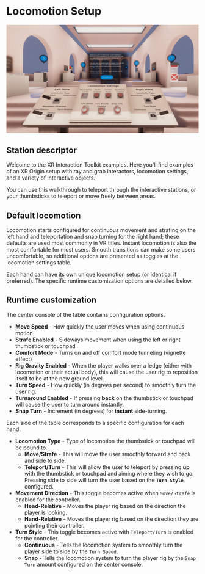 # Locomotion Setup

![Grab interactables being used for a watering can](Images/Station-01-LocomotionSettings.jpg)

## Station descriptor

Welcome to the XR Interaction Toolkit examples. Here you'll find examples of an XR Origin setup with ray and grab interactors, locomotion settings, and a variety of interactive objects.

You can use this walkthrough to teleport through the interactive stations, or your thumbsticks to teleport or move freely between areas.

## Default locomotion

Locomotion starts configured for continuous movement and strafing on the left hand and teleportation and snap turning for the right hand; these defaults are used most commonly in VR titles. Instant locomotion is also the most comfortable for most users. Smooth transitions can make some users uncomfortable, so additional options are presented as toggles at the locomotion settings table.

Each hand can have its own unique locomotion setup (or identical if preferred). The specific runtime customization options are detailed below.

## Runtime customization

The center console of the table contains configuration options.
* **Move Speed** - How quickly the user moves when using continuous motion
* **Strafe Enabled** - Sideways movement when using the left or right thumbstick or touchpad
* **Comfort Mode** - Turns on and off comfort mode tunneling (vignette effect)
* **Rig Gravity Enabled** - When the player walks over a ledge (either with locomotion or their actual body), this will cause the user rig to reposition itself to be at the new ground level.
* **Turn Speed** - How quickly (in degrees per second) to smoothly turn the user rig.
* **Turnaround Enabled** - If pressing **back** on the thumbstick or touchpad will cause the user to turn around instantly.
* **Snap Turn** - Increment (in degrees) for **instant** side-turning.

Each side of the table corresponds to a specific configuration for each hand.
* **Locomotion Type** - Type of locomotion the thumbstick or touchpad will be bound to.
   * **Move/Strafe** - This will move the user smoothly forward and back and side to side.
   * **Teleport/Turn** - This will allow the user to teleport by pressing **up** with the thumbstick or touchpad and aiming where they wish to go. Pressing side to side will turn the user based on the **`Turn Style`** configured.
* **Movement Direction** - This toggle becomes active when `Move/Strafe` is enabled for the controller.
   * **Head-Relative** - Moves the player rig based on the direction the player is looking.
   * **Hand-Relative** - Moves the player rig based on the direction they are pointing their controller.
* **Turn Style** - This toggle becomes active with `Teleport/Turn` is enabled for the controller.
   * **Continuous** - Tells the locomotion system to smoothly turn the player side to side by the `Turn Speed`.
   * **Snap** - Tells the locomotion system to turn the player rig by the `Snap Turn` amount configured on the center console.

